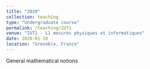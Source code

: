 ```yaml
---
title: "2020"
collection: teaching
type: "Undergraduate course"
permalink: /teaching/IUT1
venue: "IUT1 - L1 mesures physiques et informatiques"
date: 2020-01-10
location: "Grenoble, France"
---
```


General mathematical notions
